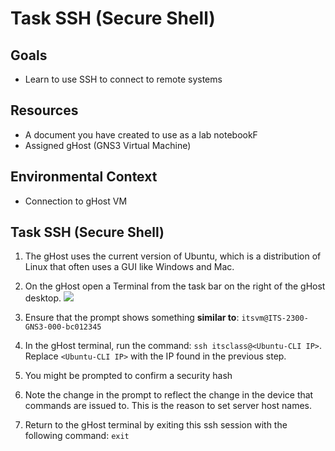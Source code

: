 # Task SSH (Secure Shell)

## Goals
- Learn to use SSH to connect to remote systems

## Resources

- A document you have created to use as a lab notebookF
- Assigned gHost (GNS3 Virtual Machine)

## Environmental Context
- Connection to gHost VM

## Task SSH (Secure Shell)

1. The gHost uses the current version of Ubuntu, which is a distribution of Linux that often uses a GUI like Windows and Mac.

2. On the gHost open a Terminal from the task bar on the right of the gHost desktop.
![](./images/image4.png)

3. Ensure that the prompt shows something **similar to**: ``itsvm@ITS-2300-GNS3-000-bc012345``

4. In the gHost terminal, run the command: ``ssh itsclass@<Ubuntu-CLI IP>``.  Replace ```<Ubuntu-CLI IP>``` with the IP found in the previous step.

5. You might be prompted to confirm a security hash 

6. Note the change in the prompt to reflect the change in the device that commands are issued to.  This is the reason to set server host names.

7. Return to the gHost terminal by exiting this ssh session with the following command: ``exit``
